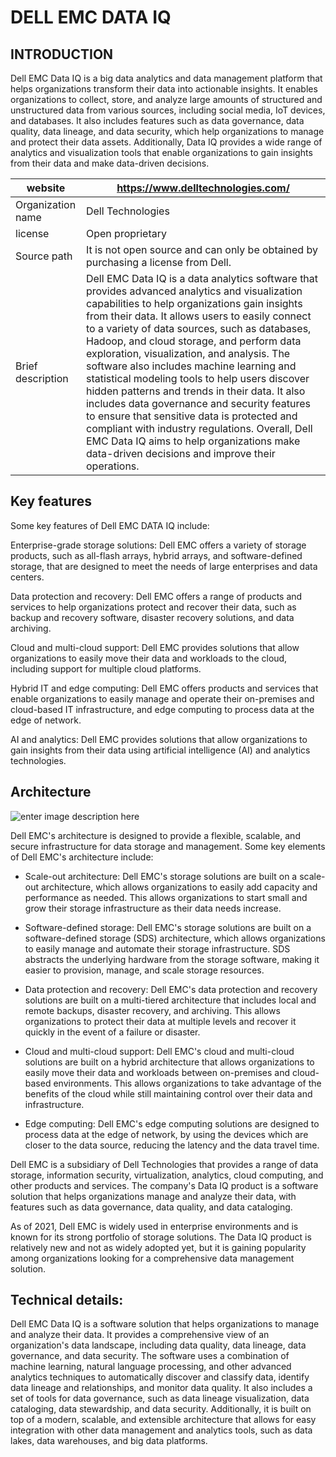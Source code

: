 ﻿# DELL EMC DATA IQ

## INTRODUCTION

Dell EMC Data IQ is a big data analytics and data management platform that helps organizations transform their data into actionable insights. It enables organizations to collect, store, and analyze large amounts of structured and unstructured data from various sources, including social media, IoT devices, and databases. It also includes features such as data governance, data quality, data lineage, and data security, which help organizations to manage and protect their data assets. Additionally, Data IQ provides a wide range of analytics and visualization tools that enable organizations to gain insights from their data and make data-driven decisions.

|website|https://www.delltechnologies.com/        |
|---------|-------|
|Organization name|Dell Technologies
|license|Open proprietary
|Source path|It is not open source and can only be obtained by purchasing a license from Dell.
|Brief description|Dell EMC Data IQ is a data analytics software that provides advanced analytics and visualization capabilities to help organizations gain insights from their data. It allows users to easily connect to a variety of data sources, such as databases, Hadoop, and cloud storage, and perform data exploration, visualization, and analysis. The software also includes machine learning and statistical modeling tools to help users discover hidden patterns and trends in their data. It also includes data governance and security features to ensure that sensitive data is protected and compliant with industry regulations. Overall, Dell EMC Data IQ aims to help organizations make data-driven decisions and improve their operations.

## Key features

Some key features of Dell EMC DATA IQ include:

Enterprise-grade storage solutions: Dell EMC offers a variety of storage products, such as all-flash arrays, hybrid arrays, and software-defined storage, that are designed to meet the needs of large enterprises and data centers.

Data protection and recovery: Dell EMC offers a range of products and services to help organizations protect and recover their data, such as backup and recovery software, disaster recovery solutions, and data archiving.

Cloud and multi-cloud support: Dell EMC provides solutions that allow organizations to easily move their data and workloads to the cloud, including support for multiple cloud platforms.

Hybrid IT and edge computing: Dell EMC offers products and services that enable organizations to easily manage and operate their on-premises and cloud-based IT infrastructure, and edge computing to process data at the edge of network.

AI and analytics: Dell EMC provides solutions that allow organizations to gain insights from their data using artificial intelligence (AI) and analytics technologies.

## Architecture

![enter image description here](https://supportkb.dell.com/img/ka02R000000huUdQAI/ka02R000000huUdQAI_en_US_2.jpeg)

Dell EMC's architecture is designed to provide a flexible, scalable, and secure infrastructure for data storage and management. Some key elements of Dell EMC's architecture include:

- Scale-out architecture: Dell EMC's storage solutions are built on a scale-out architecture, which allows organizations to easily add capacity and performance as needed. This allows organizations to start small and grow their storage infrastructure as their data needs increase.

- Software-defined storage: Dell EMC's storage solutions are built on a software-defined storage (SDS) architecture, which allows organizations to easily manage and automate their storage infrastructure. SDS abstracts the underlying hardware from the storage software, making it easier to provision, manage, and scale storage resources.

- Data protection and recovery: Dell EMC's data protection and recovery solutions are built on a multi-tiered architecture that includes local and remote backups, disaster recovery, and archiving. This allows organizations to protect their data at multiple levels and recover it quickly in the event of a failure or disaster.

- Cloud and multi-cloud support: Dell EMC's cloud and multi-cloud solutions are built on a hybrid architecture that allows organizations to easily move their data and workloads between on-premises and cloud-based environments. This allows organizations to take advantage of the benefits of the cloud while still maintaining control over their data and infrastructure.

- Edge computing: Dell EMC's edge computing solutions are designed to process data at the edge of network, by using the devices which are closer to the data source, reducing the latency and the data travel time.

Dell EMC is a subsidiary of Dell Technologies that provides a range of data storage, information security, virtualization, analytics, cloud computing, and other products and services. The company's Data IQ product is a software solution that helps organizations manage and analyze their data, with features such as data governance, data quality, and data cataloging.

As of 2021, Dell EMC is widely used in enterprise environments and is known for its strong portfolio of storage solutions. The Data IQ product is relatively new and not as widely adopted yet, but it is gaining popularity among organizations looking for a comprehensive data management solution.

## Technical details:

Dell EMC Data IQ is a software solution that helps organizations to manage and analyze their data. It provides a comprehensive view of an organization's data landscape, including data quality, data lineage, data governance, and data security. The software uses a combination of machine learning, natural language processing, and other advanced analytics techniques to automatically discover and classify data, identify data lineage and relationships, and monitor data quality. It also includes a set of tools for data governance, such as data lineage visualization, data cataloging, data stewardship, and data security. Additionally, it is built on top of a modern, scalable, and extensible architecture that allows for easy integration with other data management and analytics tools, such as data lakes, data warehouses, and big data platforms.


